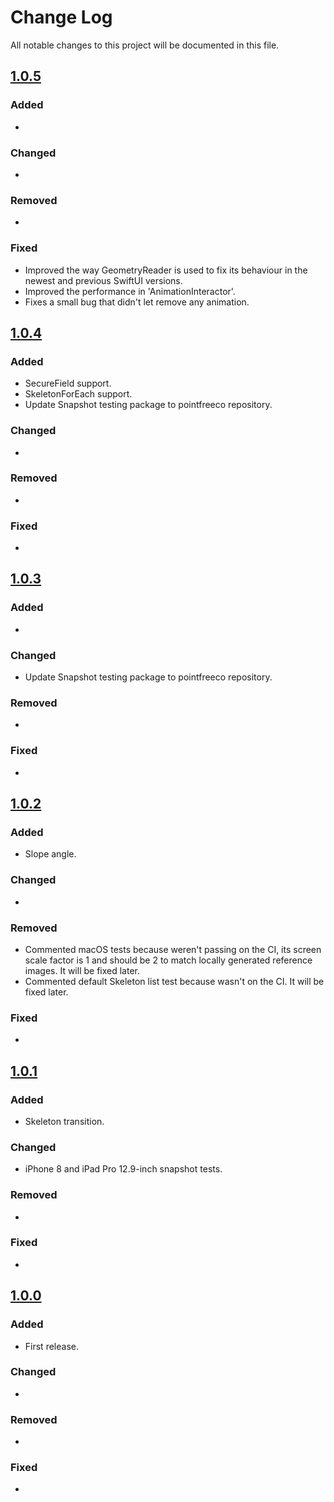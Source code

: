 # Change Log
All notable changes to this project will be documented in this file.

## [1.0.5](https://github.com/CSolanaM/SkeletonUI/releases/tag/1.0.5)
### Added
-
### Changed
-
### Removed
-
### Fixed
- Improved the way GeometryReader is used to fix its behaviour in the newest and previous SwiftUI versions.
- Improved the performance in 'AnimationInteractor'.
- Fixes a small bug that didn't let remove any animation.

## [1.0.4](https://github.com/CSolanaM/SkeletonUI/releases/tag/1.0.4)
### Added
- SecureField support.
- SkeletonForEach support.
- Update Snapshot testing package to pointfreeco repository.
### Changed
-
### Removed
-
### Fixed
-

## [1.0.3](https://github.com/CSolanaM/SkeletonUI/releases/tag/1.0.3)
### Added
-
### Changed
- Update Snapshot testing package to pointfreeco repository.
### Removed
-
### Fixed
-

## [1.0.2](https://github.com/CSolanaM/SkeletonUI/releases/tag/1.0.2)
### Added
- Slope angle.
### Changed
-
### Removed
- Commented macOS tests because weren't passing on the CI, its screen scale factor is 1 and should be 2 to match locally generated reference images. It will be fixed later.
- Commented default Skeleton list test because wasn't on the CI. It will be fixed later.
### Fixed
-

## [1.0.1](https://github.com/CSolanaM/SkeletonUI/releases/tag/1.0.1)
### Added
- Skeleton transition.
### Changed
- iPhone 8 and iPad Pro 12.9-inch snapshot tests.
### Removed
-
### Fixed
-

## [1.0.0](https://github.com/CSolanaM/SkeletonUI/releases/tag/1.0.0)
### Added
- First release.
### Changed
-
### Removed
-
### Fixed
-
